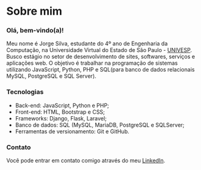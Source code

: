 # Sobre mim

### Olá, bem-vindo(a)!

Meu nome é Jorge Silva, estudante do 4º ano de Engenharia da Computação, na Universidade Virtual do Estado de São Paulo - [UNIVESP](https://univesp.br/). Busco
estágio no setor de desenvolvimento de sites, softwares, serviços e aplicações web. O objetivo é trabalhar na programação de sistemas utilizando JavaScript, Python, PHP e SQL(para banco de dados relacionais MySQL, PostgreSQL e SQL Server).

### Tecnologias
* Back-end: JavaScript, Python e PHP;
* Front-end: HTML, Bootstrap e CSS;
* Frameworks: Django, Flask, Laravel;
* Banco de dados: SQL (MySQL, MariaDB, PostgreSQL e SQLServer;
* Ferramentas de versionamento: Git e GitHub.

### Contato
Você pode entrar em contato comigo através do meu [LinkedIn](https://www.linkedin.com/in/jorge-silvva/).
